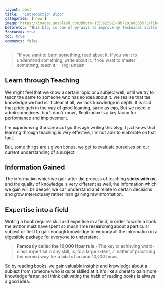 ```yaml
---
layout: post
title:  "Introduction Blog"
categories: [ new ]
image: https://images.unsplash.com/photo-1558625628-8b7292e0c335?ixlib=rb-1.2.1&ixid=eyJhcHBfaWQiOjEyMDd9&auto=format&fit=crop&w=1280&q=60
beforetoc: "This blog is one of my ways to improve my Technical skills as well as my writing sills, especially now that I'm starting out my journey as a software developer. I'm planning to utilize my time properly to make the knowledge I gain into something which will be engraved in my mind"
featured: true
toc: true
comments: false
---
```

> “If you want to learn something, read about it. If you want to understand something, write about it. If you want to master something, teach it.” -Yogi Bhajan

## Learn through Teaching

We might feel that we know a certain topic or a subject well, until we try to teach the same to someone who has no idea about it. We realize that the knowledge we had isn't clear at all, we lack knowledge in depth. It is said that pride gets in the way of good learning, same as ego, But we need to admit sometimes that 'I don't know', Realization is a key factor for performance and improvement.

I'm experiencing the same as I go through writing this blog, I just know that learning through teaching is very effective, I'm not able to elaborate on that fact.

But, some things are a given bonus, we get to evaluate ourselves on our current understanding of a subject

## Information Gained

The information which we gain after the process of teaching **sticks with us**, and the quality of knowledge is very different as well, the information which we gain will be deeper, we can understand and relate to certain decisions and grow intellectually rather than gaining raw information.

## Expertise into a field

Writing a book requires skill and expertise in a field, in order to write a book the author must have spent so much time researching about a particular subject or field to gain enough knowledge to embody all the information in a digestible package for everyone to understand.

>**Famously called the 10,000 Hour rule** - The key to achieving world-class expertise in any skill, is, to a large extent, a matter of practicing the correct way, for a total of around 10,000 hours

So by reading books, we gain valuable insights and knowledge about a subject from someone who is quite skilled at it, it's like a cheat to gain more knowledge faster, so I think cultivating the habit of reading books is always a good idea.